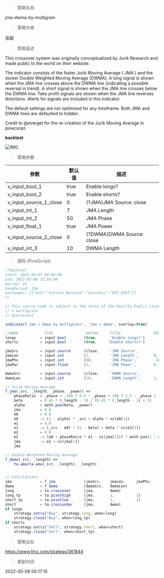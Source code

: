 
> 策略名称

jma-dwma-by-multigrain

> 策略作者

张超

> 策略描述

This crossover system was originally conceptualized by Jurik Research and made public to the world on their website.

The indicator consists of the faster Jurik Moving Average ( JMA ) and the slower Double Weighted Moving Average (DWMA). A long signal is shown when the JMA line crosses above the DWMA line (indicating a possible reversal in trend). A short signal is shown when the JMA line crosses below the DWMA line. Take profit signals are shown when the JMA line reverses directions. Alerts for signals are included in this indicator.

The default settings are not optimized for any timeframe. Both JMA and DWMA lines are defaulted to hidden.

Credit to @everget for the re-creation of the Jurik Moving Average in pinecsript.

**backtest**

 ![IMG](https://www.fmz.com/upload/asset/7e260b441ac09fdb30.png) 

> 策略参数



|参数|默认值|描述|
|----|----|----|
|v_input_bool_1|true|Enable longs?|
|v_input_bool_2|true|Enable shorts?|
|v_input_source_1_close|0|(?JMA)JMA Source: close|high|low|open|hl2|hlc3|hlcc4|ohlc4|
|v_input_int_1|7|JMA Length|
|v_input_int_2|50|JMA Phase|
|v_input_float_1|true|JMA Power|
|v_input_source_2_close|0|(?DWMA)DWMA Source: close|high|low|open|hl2|hlc3|hlcc4|ohlc4|
|v_input_int_3|10|DWMA Length|


> 源码 (PineScript)

``` javascript
/*backtest
start: 2022-04-07 00:00:00
end: 2022-05-06 23:59:00
period: 1h
basePeriod: 15m
exchanges: [{"eid":"Futures_Binance","currency":"BTC_USDT"}]
*/

// This source code is subject to the terms of the Mozilla Public License 2.0 at https://mozilla.org/MPL/2.0/
// © multigrain
// @version=5

indicator('jma + dwma by multigrain', 'jma + dwma', overlay=true)

//NAME            TYPE               DEFVAL     TITLE               MIN     MAX         GROUP       
longs           = input.bool        (true,      'Enable longs?')
shorts          = input.bool        (true,     'Enable shorts?')

jmaSrc          = input.source      (close,     'JMA Source',                           group='JMA')
jmaLen          = input.int         (7,         'JMA Length',       0,      100,        group='JMA')
jmaPhs          = input.int         (50,        'JMA Phase',        -100,   100,        group='JMA')
jmaPwr          = input.float       (1,         'JMA Power',        0.1,                group='JMA')

dwmaSrc         = input.source      (close,     'DWMA Source',                          group='DWMA')
dwmaLen         = input.int         (10,        'DWMA Length',      1,      100,        group='DWMA')

// Jurik Moving Average
f_jma(_src, _length, _phase, _power) =>
    phaseRatio  = _phase < -100 ? 0.5 : _phase > 100 ? 2.5 : _phase / 100 + 1.5
    beta        = 0.45 * (_length - 1) / (0.45 * (_length - 1) + 2)
    alpha       = math.pow(beta, _power)
    jma         = 0.0
    e0          = 0.0
    e0          := (1 - alpha) * _src + alpha * nz(e0[1])
    e1          = 0.0
    e1          := (_src - e0) * (1 - beta) + beta * nz(e1[1])
    e2          = 0.0
    e2          := (e0 + phaseRatio * e1 - nz(jma[1])) * math.pow(1 - alpha, 2) + math.pow(alpha, 2) * nz(e2[1])
    jma         := e2 + nz(jma[1])
    jma

// Double Weighted Moving Average
f_dwma(_src, _length) =>
    ta.wma(ta.wma(_src, _length), _length)


// Calculations
jma             = f_jma             (jmaSrc,    jmaLen,     jmaPhs,     jmaPwr)
dwma            = f_dwma            (dwmaSrc,   dwmaLen)
long            = ta.crossover      (jma,       dwma) 
long_tp         = ta.pivothigh      (jma,       1,          1)              and jma > dwma
short_tp        = ta.pivotlow       (jma,       1,          1)              and jma < dwma
short           = ta.crossunder     (jma,       dwma)
if longs
    strategy.entry("Buy", strategy.long, when=long)
    strategy.close("Buy", when=long_tp)
if shorts
    strategy.entry("Sell", strategy.short, when=short)
    strategy.close("Sell", when=short_tp)

```

> 策略出处

https://www.fmz.com/strategy/361844

> 更新时间

2022-05-09 00:17:15
